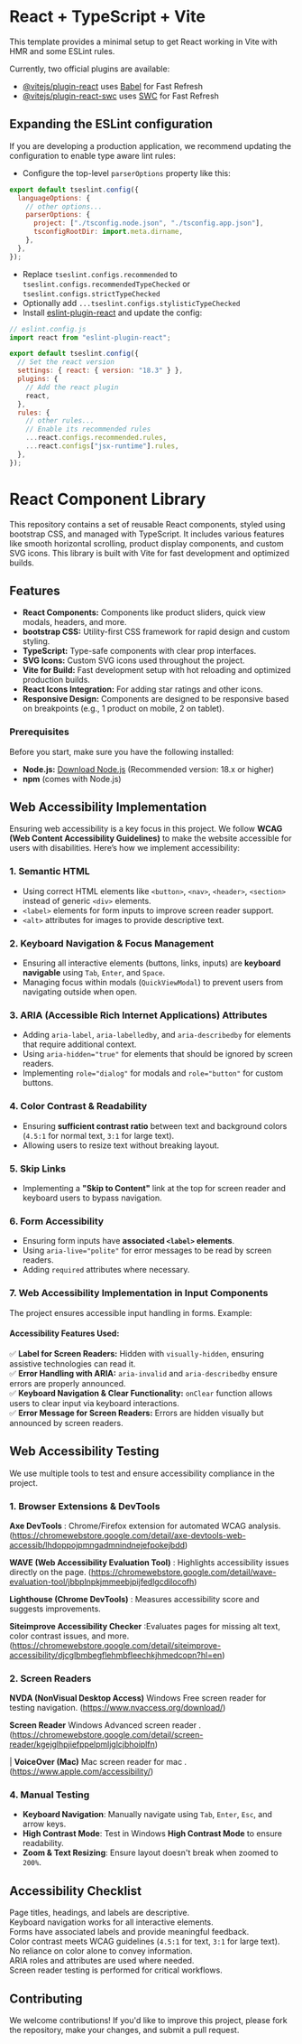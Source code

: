 # React + TypeScript + Vite

This template provides a minimal setup to get React working in Vite with HMR and some ESLint rules.

Currently, two official plugins are available:

- [@vitejs/plugin-react](https://github.com/vitejs/vite-plugin-react/blob/main/packages/plugin-react/README.md) uses [Babel](https://babeljs.io/) for Fast Refresh
- [@vitejs/plugin-react-swc](https://github.com/vitejs/vite-plugin-react-swc) uses [SWC](https://swc.rs/) for Fast Refresh

## Expanding the ESLint configuration

If you are developing a production application, we recommend updating the configuration to enable type aware lint rules:

- Configure the top-level `parserOptions` property like this:

```js
export default tseslint.config({
  languageOptions: {
    // other options...
    parserOptions: {
      project: ["./tsconfig.node.json", "./tsconfig.app.json"],
      tsconfigRootDir: import.meta.dirname,
    },
  },
});
```

- Replace `tseslint.configs.recommended` to `tseslint.configs.recommendedTypeChecked` or `tseslint.configs.strictTypeChecked`
- Optionally add `...tseslint.configs.stylisticTypeChecked`
- Install [eslint-plugin-react](https://github.com/jsx-eslint/eslint-plugin-react) and update the config:

```js
// eslint.config.js
import react from "eslint-plugin-react";

export default tseslint.config({
  // Set the react version
  settings: { react: { version: "18.3" } },
  plugins: {
    // Add the react plugin
    react,
  },
  rules: {
    // other rules...
    // Enable its recommended rules
    ...react.configs.recommended.rules,
    ...react.configs["jsx-runtime"].rules,
  },
});
```

# React Component Library

This repository contains a set of reusable React components, styled using bootstrap CSS, and managed with TypeScript. It includes various features like smooth horizontal scrolling, product display components, and custom SVG icons. This library is built with Vite for fast development and optimized builds.

## Features

- **React Components:** Components like product sliders, quick view modals, headers, and more.
- **bootstrap CSS:** Utility-first CSS framework for rapid design and custom styling.
- **TypeScript:** Type-safe components with clear prop interfaces.
- **SVG Icons:** Custom SVG icons used throughout the project.
- **Vite for Build:** Fast development setup with hot reloading and optimized production builds.
- **React Icons Integration:** For adding star ratings and other icons.
- **Responsive Design:** Components are designed to be responsive based on breakpoints (e.g., 1 product on mobile, 2 on tablet).


### Prerequisites

Before you start, make sure you have the following installed:

- **Node.js:** [Download Node.js](https://nodejs.org/en/download/) (Recommended version: 18.x or higher)
- **npm** (comes with Node.js)

## Web Accessibility Implementation

Ensuring web accessibility is a key focus in this project. We follow **WCAG (Web Content Accessibility Guidelines)** to make the website accessible for users with disabilities. Here’s how we implement accessibility:

### **1. Semantic HTML**

- Using correct HTML elements like `<button>`, `<nav>`, `<header>`, `<section>` instead of generic `<div>` elements.
- `<label>` elements for form inputs to improve screen reader support.
- `<alt>` attributes for images to provide descriptive text.

### **2. Keyboard Navigation & Focus Management**

- Ensuring all interactive elements (buttons, links, inputs) are **keyboard navigable** using `Tab`, `Enter`, and `Space`.
- Managing focus within modals (`QuickViewModal`) to prevent users from navigating outside when open.

### **3. ARIA (Accessible Rich Internet Applications) Attributes**

- Adding `aria-label`, `aria-labelledby`, and `aria-describedby` for elements that require additional context.
- Using `aria-hidden="true"` for elements that should be ignored by screen readers.
- Implementing `role="dialog"` for modals and `role="button"` for custom buttons.

### **4. Color Contrast & Readability**

- Ensuring **sufficient contrast ratio** between text and background colors (`4.5:1` for normal text, `3:1` for large text).
- Allowing users to resize text without breaking layout.

### **5. Skip Links**

- Implementing a **"Skip to Content"** link at the top for screen reader and keyboard users to bypass navigation.

### **6. Form Accessibility**

- Ensuring form inputs have **associated `<label>` elements**.
- Using `aria-live="polite"` for error messages to be read by screen readers.
- Adding `required` attributes where necessary.

### **7. Web Accessibility Implementation in Input Components**

The project ensures accessible input handling in forms. Example:

#### **Accessibility Features Used:**

✅ **Label for Screen Readers:** Hidden with `visually-hidden`, ensuring assistive technologies can read it.  
✅ **Error Handling with ARIA:** `aria-invalid` and `aria-describedby` ensure errors are properly announced.  
✅ **Keyboard Navigation & Clear Functionality:** `onClear` function allows users to clear input via keyboard interactions.  
✅ **Error Message for Screen Readers:** Errors are hidden visually but announced by screen readers.

## Web Accessibility Testing

We use multiple tools to test and ensure accessibility compliance in the project.

### **1. Browser Extensions & DevTools**

**Axe DevTools** : Chrome/Firefox extension for automated WCAG analysis.                  (https://chromewebstore.google.com/detail/axe-devtools-web-accessib/lhdoppojpmngadmnindnejefpokejbdd) 

**WAVE (Web Accessibility Evaluation Tool)** : Highlights accessibility issues directly on the page.                  (https://chromewebstore.google.com/detail/wave-evaluation-tool/jbbplnpkjmmeebjpijfedlgcdilocofh)     

**Lighthouse (Chrome DevTools)**  : Measures accessibility score and suggests improvements.      

**Siteimprove Accessibility Checker** :Evaluates pages for missing alt text, color contrast issues, and more. (https://chromewebstore.google.com/detail/siteimprove-accessibility/djcglbmbegflehmbfleechkjhmedcopn?hl=en) 

### **2. Screen Readers**
 **NVDA (NonVisual Desktop Access)**  Windows  Free screen reader for testing navigation.  (https://www.nvaccess.org/download/)              

 **Screen Reader**   Windows  Advanced screen reader .    
(https://chromewebstore.google.com/detail/screen-reader/kgejglhpjiefppelpmljglcjbhoiplfn)

| **VoiceOver (Mac)**   Mac screen reader for mac .                    
(https://www.apple.com/accessibility/)                                                   

### **4. Manual Testing**

- **Keyboard Navigation**: Manually navigate using `Tab`, `Enter`, `Esc`, and arrow keys.
- **High Contrast Mode**: Test in Windows **High Contrast Mode** to ensure readability.
- **Zoom & Text Resizing**: Ensure layout doesn't break when zoomed to `200%`.

## Accessibility Checklist

 Page titles, headings, and labels are descriptive.  
 Keyboard navigation works for all interactive elements.  
 Forms have associated labels and provide meaningful feedback.  
 Color contrast meets WCAG guidelines (`4.5:1` for text, `3:1` for large text).  
 No reliance on color alone to convey information.  
 ARIA roles and attributes are used where needed.  
 Screen reader testing is performed for critical workflows.

## Contributing

We welcome contributions! If you'd like to improve this project, please fork the repository, make your changes, and submit a pull request.
